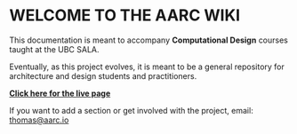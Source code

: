 # WELCOME TO THE AARC WIKI

This documentation is meant to accompany **Computational Design** courses taught at the UBC SALA.

Eventually, as this project evolves, it is meant to be a general repository for architecture and design students and practitioners.

**[Click here for the live page](https://aarcthom.github.io/aarc-wiki/gh/interface/)**

If you want to add a section or get involved with the project, email: thomas@aarc.io